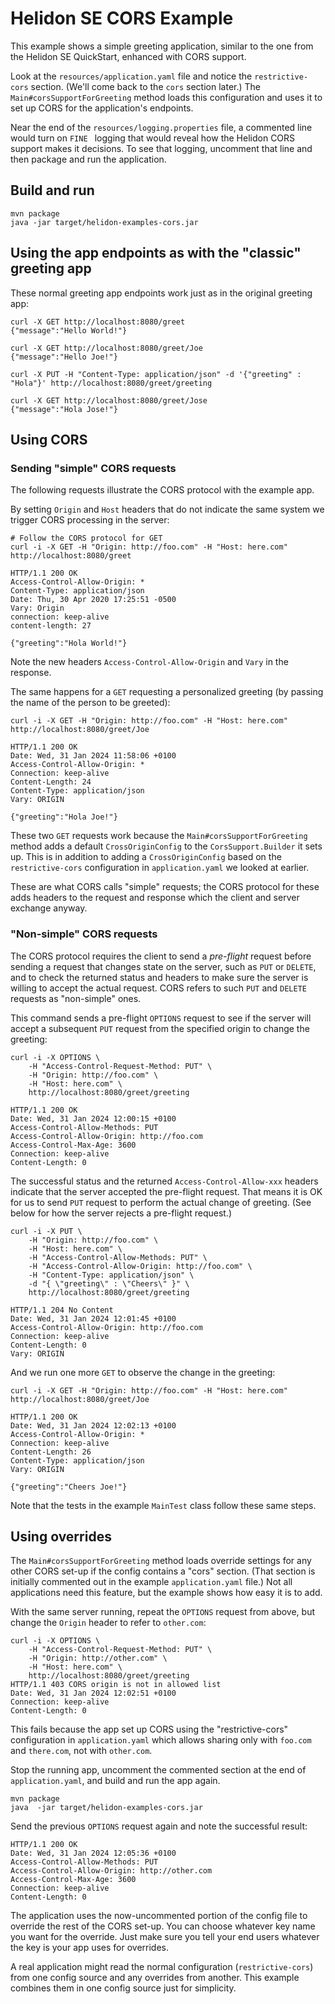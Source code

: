 
# Helidon SE CORS Example

This example shows a simple greeting application, similar to the one from the 
Helidon SE QuickStart, enhanced with CORS support.

Look at the `resources/application.yaml` file and notice the `restrictive-cors` 
section. (We'll come back to the `cors` section later.) The `Main#corsSupportForGreeting` method loads this 
configuration and uses it to set up CORS for the application's endpoints. 

Near the end of the `resources/logging.properties` file, a commented line would turn on `FINE
` logging that would reveal how the Helidon CORS support makes it decisions. To see that logging,
uncomment that line and then package and run the application.
  
## Build and run

```shell
mvn package
java -jar target/helidon-examples-cors.jar
```

## Using the app endpoints as with the "classic" greeting app

These normal greeting app endpoints work just as in the original greeting app:

```shell
curl -X GET http://localhost:8080/greet
{"message":"Hello World!"}

curl -X GET http://localhost:8080/greet/Joe
{"message":"Hello Joe!"}

curl -X PUT -H "Content-Type: application/json" -d '{"greeting" : "Hola"}' http://localhost:8080/greet/greeting

curl -X GET http://localhost:8080/greet/Jose
{"message":"Hola Jose!"}
```

## Using CORS

### Sending "simple" CORS requests

The following requests illustrate the CORS protocol with the example app.

By setting `Origin` and `Host` headers that do not indicate the same system we trigger CORS processing in the
 server:

```shell
# Follow the CORS protocol for GET
curl -i -X GET -H "Origin: http://foo.com" -H "Host: here.com" http://localhost:8080/greet

HTTP/1.1 200 OK
Access-Control-Allow-Origin: *
Content-Type: application/json
Date: Thu, 30 Apr 2020 17:25:51 -0500
Vary: Origin
connection: keep-alive
content-length: 27

{"greeting":"Hola World!"}
```
Note the new headers `Access-Control-Allow-Origin` and `Vary` in the response.

The same happens for a `GET` requesting a personalized greeting (by passing the name of the
 person to be greeted):
```shell
curl -i -X GET -H "Origin: http://foo.com" -H "Host: here.com" http://localhost:8080/greet/Joe

HTTP/1.1 200 OK
Date: Wed, 31 Jan 2024 11:58:06 +0100
Access-Control-Allow-Origin: *
Connection: keep-alive
Content-Length: 24
Content-Type: application/json
Vary: ORIGIN

{"greeting":"Hola Joe!"}
```
These two `GET` requests work because the `Main#corsSupportForGreeting` method adds a default `CrossOriginConfig` to the
`CorsSupport.Builder` it sets up. This is in addition to adding a `CrossOriginConfig` based on the `restrictive-cors` 
configuration in `application.yaml` we looked at earlier.

These are what CORS calls "simple" requests; the CORS protocol for these adds headers to the request and response which
the client and server exchange anyway.

### "Non-simple" CORS requests

The CORS protocol requires the client to send a _pre-flight_ request before sending a request
 that changes state on the server, such as `PUT` or `DELETE`, and to check the returned status
  and headers to make sure the server is willing to accept the actual request. CORS refers to such `PUT` and `DELETE`
  requests as "non-simple" ones.
   
This command sends a pre-flight `OPTIONS` request to see if the server will accept a subsequent `PUT` request from the
specified origin to change the greeting:
```shell
curl -i -X OPTIONS \
    -H "Access-Control-Request-Method: PUT" \
    -H "Origin: http://foo.com" \
    -H "Host: here.com" \
    http://localhost:8080/greet/greeting

HTTP/1.1 200 OK
Date: Wed, 31 Jan 2024 12:00:15 +0100
Access-Control-Allow-Methods: PUT
Access-Control-Allow-Origin: http://foo.com
Access-Control-Max-Age: 3600
Connection: keep-alive
Content-Length: 0
```
The successful status and the returned `Access-Control-Allow-xxx` headers indicate that the
 server accepted the pre-flight request. That means it is OK for us to send `PUT` request to perform the actual change 
 of greeting. (See below for how the server rejects a pre-flight request.)
```shell
curl -i -X PUT \
    -H "Origin: http://foo.com" \
    -H "Host: here.com" \
    -H "Access-Control-Allow-Methods: PUT" \
    -H "Access-Control-Allow-Origin: http://foo.com" \
    -H "Content-Type: application/json" \
    -d "{ \"greeting\" : \"Cheers\" }" \
    http://localhost:8080/greet/greeting

HTTP/1.1 204 No Content
Date: Wed, 31 Jan 2024 12:01:45 +0100
Access-Control-Allow-Origin: http://foo.com
Connection: keep-alive
Content-Length: 0
Vary: ORIGIN
```
And we run one more `GET` to observe the change in the greeting:
```shell
curl -i -X GET -H "Origin: http://foo.com" -H "Host: here.com" http://localhost:8080/greet/Joe

HTTP/1.1 200 OK
Date: Wed, 31 Jan 2024 12:02:13 +0100
Access-Control-Allow-Origin: *
Connection: keep-alive
Content-Length: 26
Content-Type: application/json
Vary: ORIGIN

{"greeting":"Cheers Joe!"}
```
Note that the tests in the example `MainTest` class follow these same steps.

## Using overrides

The `Main#corsSupportForGreeting` method loads override settings for any other CORS set-up if the config contains a 
"cors" section. (That section is initially commented out in the example `application.yaml` file.) Not all applications 
need this feature, but the example shows how easy it is to add.

With the same server running, repeat the `OPTIONS` request from above, but change the `Origin` header to refer to 
`other.com`:
```shell
curl -i -X OPTIONS \
    -H "Access-Control-Request-Method: PUT" \
    -H "Origin: http://other.com" \
    -H "Host: here.com" \
    http://localhost:8080/greet/greeting
HTTP/1.1 403 CORS origin is not in allowed list
Date: Wed, 31 Jan 2024 12:02:51 +0100
Connection: keep-alive
Content-Length: 0
```
This fails because the app set up CORS using the "restrictive-cors" configuration in `application.yaml` which allows 
sharing only with `foo.com` and `there.com`, not with `other.com`. 

Stop the running app, uncomment the commented section at the end of `application.yaml`, and build and run the app again.
```shell
mvn package
java  -jar target/helidon-examples-cors.jar
```
Send the previous `OPTIONS` request again and note the successful result:
```shell
HTTP/1.1 200 OK
Date: Wed, 31 Jan 2024 12:05:36 +0100
Access-Control-Allow-Methods: PUT
Access-Control-Allow-Origin: http://other.com
Access-Control-Max-Age: 3600
Connection: keep-alive
Content-Length: 0
```
The application uses the now-uncommented portion of the config file to override the rest of the CORS set-up. You can 
choose whatever key name you want for the override. Just make sure you tell your end users whatever the key is your app 
uses for overrides.

A real application might read the normal configuration (`restrictive-cors`) from one config source and any overrides 
from another. This example combines them in one config source just for simplicity.
